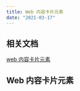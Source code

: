 ```yaml
---
title: Web 内容卡片元素
date: "2021-03-17"
---
```


## 相关文档

[web 内容卡片元素](/apis/direct-api-element/web-presentation-card.html)

## Web 内容卡片元素

<ClientOnly>
  <DebugPageWebPresentaionCard/>
</ClientOnly>
